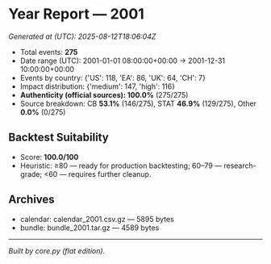 # Year Report — 2001

_Generated at (UTC): 2025-08-12T18:06:04Z_

- Total events: **275**
- Date range (UTC): 2001-01-01 08:00:00+00:00 → 2001-12-31 10:00:00+00:00
- Events by country: {'US': 118, 'EA': 86, 'UK': 64, 'CH': 7}
- Impact distribution: {'medium': 147, 'high': 116}
- **Authenticity (official sources): 100.0%** (275/275)
- Source breakdown: CB **53.1%** (146/275), STAT **46.9%** (129/275), Other **0.0%** (0/275)

## Backtest Suitability
- Score: **100.0/100**
- Heuristic: ≥80 — ready for production backtesting; 60–79 — research-grade; <60 — requires further cleanup.

## Archives
- calendar: calendar_2001.csv.gz — 5895 bytes
- bundle: bundle_2001.tar.gz — 4589 bytes

---
*Built by core.py (flat edition).*
